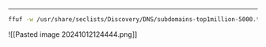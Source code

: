 ___

```bash
ffuf -w /usr/share/seclists/Discovery/DNS/subdomains-top1million-5000.txt:FUZZ -u http://nahamstore.thm/ -H 'Host: FUZZ.nahamstore.thm' -fw 125
```

![[Pasted image 20241012124444.png]]

